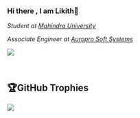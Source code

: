 ### Hi there , I am Likith👋

*Student at [Mahindra University](https://mahindrauniversity.edu.in)*

*Associate Engineer at [Auropro Soft Systems](https://aurotekcorp.com)*

<!-- ![Github stats](https://github-readme-stats.vercel.app/api?username=likith1908) -->


<!-- # 💻Tech Stack
![C](https://img.shields.io/badge/c-%2300599C.svg?style=plastic&logo=c&logoColor=white) ![Python](https://img.shields.io/badge/python-3670A0?style=plastic&logo=python&logoColor=ffdd54) ![NumPy](https://img.shields.io/badge/numpy-%23013243.svg?style=plastic&logo=numpy&logoColor=white) ![Pandas](https://img.shields.io/badge/pandas-%23150458.svg?style=plastic&logo=pandas&logoColor=white) ![Plotly](https://img.shields.io/badge/Plotly-%233F4F75.svg?style=plastic&logo=plotly&logoColor=white) ![PyTorch](https://img.shields.io/badge/PyTorch-%23EE4C2C.svg?style=plastic&logo=PyTorch&logoColor=white) ![scikit-learn](https://img.shields.io/badge/scikit--learn-%23F7931E.svg?style=plastic&logo=scikit-learn&logoColor=white) ![TensorFlow](https://img.shields.io/badge/TensorFlow-%23FF6F00.svg?style=plastic&logo=TensorFlow&logoColor=white) -->
<!-- # 📊GitHub Stats : -->
![](https://github-readme-stats.vercel.app/api?username=likith1908&theme=radical&hide_border=false&include_all_commits=true&count_private=true)<br/>

</br>
<!-- ![](https://github-readme-streak-stats.herokuapp.com/?user=likith1908&theme=radical&hide_border=false)<br/> -->
<!-- ![](https://github-readme-stats.vercel.app/api/top-langs/?username=likith1908&theme=radical&hide_border=false&include_all_commits=false&count_private=false&layout=compact) -->

## 🏆GitHub Trophies
![](https://github-trophies.vercel.app/?username=likith1908&theme=radical&no-frame=false&no-bg=false&margin-w=4)


<!--
**likith1908/likith1908** is a ✨ _special_ ✨ repository because its `README.md` (this file) appears on your GitHub profile.

Here are some ideas to get you started:

- 🔭 I’m currently working on ...
- 🌱 I’m currently learning ...
- 👯 I’m looking to collaborate on ...
- 🤔 I’m looking for help with ...
- 💬 Ask me about ...
- 📫 How to reach me: ...
- 😄 Pronouns: ...
- ⚡ Fun fact: ...
-->
